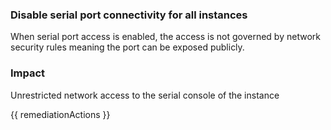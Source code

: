 
### Disable serial port connectivity for all instances

When serial port access is enabled, the access is not governed by network security rules meaning the port can be exposed publicly.

### Impact
Unrestricted network access to the serial console of the instance

<!-- DO NOT CHANGE -->
{{ remediationActions }}

